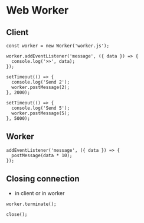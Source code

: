 # Web Worker

## Client

```
const worker = new Worker('worker.js');

worker.addEventListener('message', ({ data }) => {
  console.log('>>', data);
});

setTimeout(() => {
  console.log('Send 2');
  worker.postMessage(2);
}, 2000);

setTimeout(() => {
  console.log('Send 5');
  worker.postMessage(5);
}, 5000);
```

## Worker

```
addEventListener('message', ({ data }) => {
  postMessage(data * 10);
});
```

## Closing connection

* in client or in worker

```
worker.terminate();
```

```
close();
```